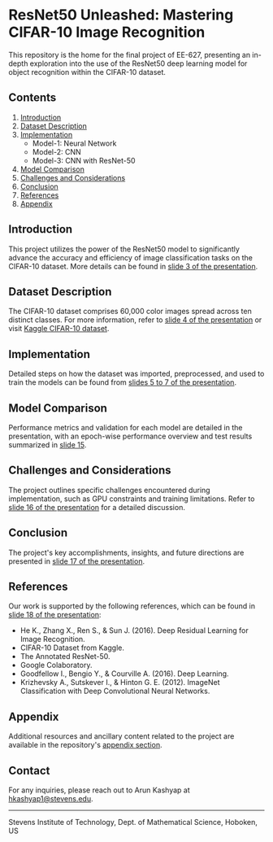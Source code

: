 # ResNet50 Unleashed: Mastering CIFAR-10 Image Recognition

This repository is the home for the final project of EE-627, presenting an in-depth exploration into the use of the ResNet50 deep learning model for object recognition within the CIFAR-10 dataset.

## Contents
1. [Introduction](#introduction)
2. [Dataset Description](#dataset-description)
3. [Implementation](#implementation)
   - Model-1: Neural Network
   - Model-2: CNN
   - Model-3: CNN with ResNet-50
4. [Model Comparison](#model-comparison)
5. [Challenges and Considerations](#challenges-and-considerations)
6. [Conclusion](#conclusion)
7. [References](#references)
8. [Appendix](#appendix)

## Introduction
This project utilizes the power of the ResNet50 model to significantly advance the accuracy and efficiency of image classification tasks on the CIFAR-10 dataset. More details can be found in [slide 3 of the presentation](/path/to/presentation.pdf).

## Dataset Description
The CIFAR-10 dataset comprises 60,000 color images spread across ten distinct classes. For more information, refer to [slide 4 of the presentation](/path/to/presentation.pdf) or visit [Kaggle CIFAR-10 dataset](https://www.kaggle.com/c/cifar-10/data).

## Implementation
Detailed steps on how the dataset was imported, preprocessed, and used to train the models can be found from [slides 5 to 7 of the presentation](/path/to/presentation.pdf).

## Model Comparison
Performance metrics and validation for each model are detailed in the presentation, with an epoch-wise performance overview and test results summarized in [slide 15](/path/to/presentation.pdf).

## Challenges and Considerations
The project outlines specific challenges encountered during implementation, such as GPU constraints and training limitations. Refer to [slide 16 of the presentation](/path/to/presentation.pdf) for a detailed discussion.

## Conclusion
The project's key accomplishments, insights, and future directions are presented in [slide 17 of the presentation](/path/to/presentation.pdf).

## References
Our work is supported by the following references, which can be found in [slide 18 of the presentation](/path/to/presentation.pdf):
- He K., Zhang X., Ren S., & Sun J. (2016). Deep Residual Learning for Image Recognition.
- CIFAR-10 Dataset from Kaggle. 
- The Annotated ResNet-50.
- Google Colaboratory.
- Goodfellow I., Bengio Y., & Courville A. (2016). Deep Learning.
- Krizhevsky A., Sutskever I., & Hinton G. E. (2012). ImageNet Classification with Deep Convolutional Neural Networks.

## Appendix
Additional resources and ancillary content related to the project are available in the repository's [appendix section](/path/to/appendix).

## Contact
For any inquiries, please reach out to Arun Kashyap at hkashyap1@stevens.edu.

---
Stevens Institute of Technology, Dept. of Mathematical Science, Hoboken, US
